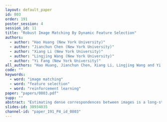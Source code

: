 ```yaml
---
layout: default_paper
id: 803
order: 191
poster_session: 4
session_id: 11
title: "Robust Image Matching By Dynamic Feature Selection"
authors:
  - author: "Hao Huang (New York University)"
  - author: "Jianchun Chen (New York University)"
  - author: "Xiang Li (New York University)"
  - author: "Lingjing Wang (New York University)"
  - author: "Yi Fang (New York University)"
all_authors: "Hao Huang, Jianchun Chen, Xiang Li, Lingjing Wang and Yi Fang"
code: ""
keywords:
  - word: "image matching"
  - word: "feature selection"
  - word: "reinforcement learning"
paper: "papers/0803.pdf"
supp: ""
abstract: "Estimating dense correspondences between images is a long-standing image understanding task. Most recent works introduce convolutional neural networks to extract high-level feature maps and find correspondences through feature matching. However, high-level feature maps are in low spatial resolution and therefore insufficient to provide accurate and fine-grained features to distinguish intra-class variations for correspondence matching.  To address this problem, we generate robust features by selecting and combining convolutional features at different levels/scales.  To resolve two critical issues in feature selection, i.e., how many and which levels of features to be selected, we frame the feature selection process as a sequential Markov decision-making process (MDP)and introduce an optimal selection strategy using reinforcement learning (RL) to select features.  Particularly, we define an RL environment for image matching in which individual actions are either requests for new features or terminate the selection episode by referring a matching score.  Deep neural networks are incorporated into our method and trained for decision making.  Experimental results show that our method achieves com-parable/superior performance with state-of-the-art methods on three public benchmarks, demonstrating the effectiveness of our proposed feature selection strategy."
slides-id: 38934035
channel-id: "paper_191_P4_id_0803"
---
```

